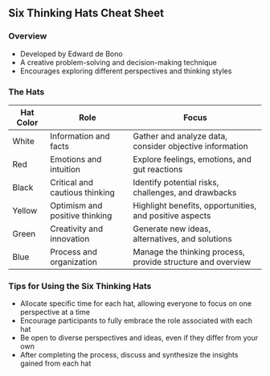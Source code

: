 ## Six Thinking Hats Cheat Sheet

### Overview
- Developed by Edward de Bono
- A creative problem-solving and decision-making technique
- Encourages exploring different perspectives and thinking styles

### The Hats

| Hat Color | Role                           | Focus                                                       |
|-----------|--------------------------------|-------------------------------------------------------------|
| White     | Information and facts          | Gather and analyze data, consider objective information     |
| Red       | Emotions and intuition         | Explore feelings, emotions, and gut reactions               |
| Black     | Critical and cautious thinking | Identify potential risks, challenges, and drawbacks         |
| Yellow    | Optimism and positive thinking | Highlight benefits, opportunities, and positive aspects     |
| Green     | Creativity and innovation      | Generate new ideas, alternatives, and solutions             |
| Blue      | Process and organization       | Manage the thinking process, provide structure and overview |

### Tips for Using the Six Thinking Hats

- Allocate specific time for each hat, allowing everyone to focus on one perspective at a time
- Encourage participants to fully embrace the role associated with each hat
- Be open to diverse perspectives and ideas, even if they differ from your own
- After completing the process, discuss and synthesize the insights gained from each hat
